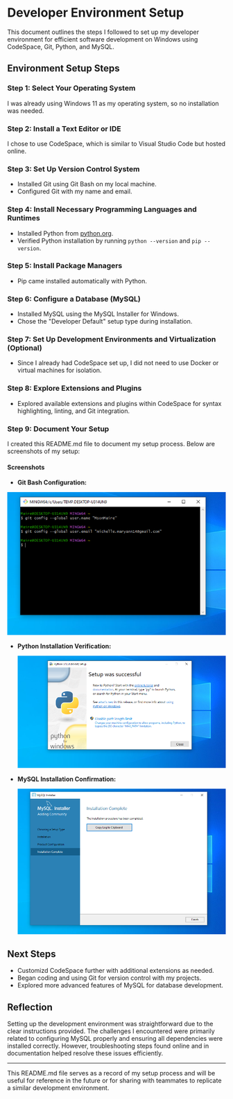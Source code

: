 # Developer Environment Setup

This document outlines the steps I followed to set up my developer environment for efficient software development on Windows using CodeSpace, Git, Python, and MySQL.

## Environment Setup Steps

### Step 1: Select Your Operating System

I was already using Windows 11 as my operating system, so no installation was needed.

### Step 2: Install a Text Editor or IDE

I chose to use CodeSpace, which is similar to Visual Studio Code but hosted online.

### Step 3: Set Up Version Control System

- Installed Git using Git Bash on my local machine.
- Configured Git with my name and email.

### Step 4: Install Necessary Programming Languages and Runtimes

- Installed Python from [python.org](https://www.python.org/downloads/).
- Verified Python installation by running `python --version` and `pip --version`.

### Step 5: Install Package Managers

- Pip came installed automatically with Python.

### Step 6: Configure a Database (MySQL)

- Installed MySQL using the MySQL Installer for Windows.
- Chose the "Developer Default" setup type during installation.

### Step 7: Set Up Development Environments and Virtualization (Optional)

- Since I already had CodeSpace set up, I did not need to use Docker or virtual machines for isolation.

### Step 8: Explore Extensions and Plugins

- Explored available extensions and plugins within CodeSpace for syntax highlighting, linting, and Git integration.

### Step 9: Document Your Setup

I created this README.md file to document my setup process. Below are screenshots of my setup:

#### Screenshots

- **Git Bash Configuration:**

![Git Bash Configuration](Screenshots/Git_Bash_Configuration.png)

- **Python Installation Verification:**

  ![Python Installation Verification](screenshots/Python_Installation_Verification.PNG)

- **MySQL Installation Confirmation:**

  ![MySQL Installation Confirmation](screenshots/mysql_installation.png)

## Next Steps

- Customizd CodeSpace further with additional extensions as needed.
- Began coding and using Git for version control with my projects.
- Explored more advanced features of MySQL for database development.

## Reflection

Setting up the development environment was straightforward due to the clear instructions provided. The challenges I encountered were primarily related to configuring MySQL properly and ensuring all dependencies were installed correctly. However, troubleshooting steps found online and in documentation helped resolve these issues efficiently.

---

This README.md file serves as a record of my setup process and will be useful for reference in the future or for sharing with teammates to replicate a similar development environment.

